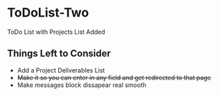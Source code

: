 # ToDoList-Two
ToDo List with Projects List Added


## Things Left to Consider
* Add a Project Deliverables List
* ~~Make it so you can enter in any field and get redirected to that page~~
* Make messages block dissapear real smooth

